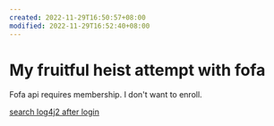 ```yaml
---
created: 2022-11-29T16:50:57+08:00
modified: 2022-11-29T16:52:40+08:00
---
```


# My fruitful heist attempt with fofa

Fofa api requires membership. I don't want to enroll.

[search log4j2 after login](https://fofa.info/result?qbase64=YXBwPSJMb2c0ajIi&page=2&page_size=10)
